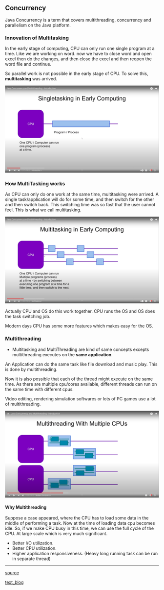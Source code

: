 ## Concurrency
Java Concurrency is a term that covers multithreading, concurrency and parallelism on the Java platform.

### Innovation of Multitasking
In the early stage of computing, CPU can only run one single program at a time. Like we are working on word. now we have 
to close word and open excel then do the changes, and then close the excel and then reopen the word file and continue.

So parallel work is not possible in the early stage of CPU. To solve this, **multitasking** was arrived.

![pic](single_task_at_early_computing.png)


### How MultiTasking works
As CPU can only do one work at the same time, multitasking were arrived. A single task/application will do for some time,
and then switch for the other and then switch back. This switching time was so fast that the user cannot feel. This is 
what we call multitasking.

![pic](multitasking_in_early_stage.png)

Actually CPU and OS do this work together. CPU runs the OS and OS does the task switching job.

Modern days CPU has some more features which makes easy for the OS.

### Multithreading
* Multitasking and MultiThreading are kind of same concepts excepts multithreading executes on the **same application**.

An Application can do the same task like file download and music play. This is done by multithreading.

Now it is also possible that each of the thread might execute on the same time. As there are multiple cpu/cores available,
different threads can run on the same time with different cpus.

Video editing, rendering simulation softwares or lots of PC games use a lot of multithreading.

![pic3](multiple_thread_on_multiple_cpus.png)

#### Why Multithreading

Suppose a case appeared, where the CPU has to load some data in the middle of performing a task.
Now at the time of loading data cpu becomes idle. So, if we make CPU busy in this time, we can use the full cycle of the
CPU. At large scale which is very much significant.

* Better I/O utilization.
* Better CPU utilization.
* Higher application responsiveness. (Heavy long running task can be run in separate thread)

---
[source](https://www.youtube.com/watch?v=mTGdtC9f4EU&list=PLL8woMHwr36EDxjUoCzboZjedsnhLP1j4&index=1&ab_channel=JakobJenkov)

[text_blog](https://jenkov.com/tutorials/java-concurrency/index.html)